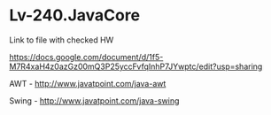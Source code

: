 # Lv-240.JavaCore

Link to file with checked HW

https://docs.google.com/document/d/1f5-M7R4xaH4z0azGz00mQ3P25yccFvfqInhP7JYwptc/edit?usp=sharing

AWT - http://www.javatpoint.com/java-awt

Swing - http://www.javatpoint.com/java-swing
